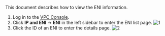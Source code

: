 This document describes how to view the ENI information.
1. Log in to the [VPC Console](https://console.cloud.tencent.com/vpc).
2. Click **IP and ENI** -> **ENI** in the left sidebar to enter the ENI list page.
![1](https://main.qcloudimg.com/raw/83ae572bca78f36e30008989cfc5e069.png)
3. Click the ID of an ENI to enter the details page.
![2](https://main.qcloudimg.com/raw/bb4f5b616a843dd992cd74e46178a4da.png)
